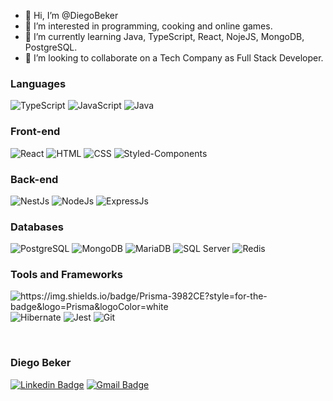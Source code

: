 - 👋 Hi, I’m @DiegoBeker
- 👀 I’m interested in programming, cooking and online games.
- 🌱 I’m currently learning Java, TypeScript, React, NojeJS, MongoDB, PostgreSQL.
- 💞️ I’m looking to collaborate on a Tech Company as Full Stack Developer.


<h3>Languages</h3>
<p>
  <img alt="TypeScript" src="https://img.shields.io/badge/TypeScript-007ACC?style=for-the-badge&logo=typescript&logoColor=white" />
  <img alt="JavaScript" src="https://img.shields.io/badge/JavaScript-323330?style=for-the-badge&logo=javascript&logoColor=F7DF1E" />
  <img alt="Java" src="https://img.shields.io/badge/java-%23ED8B00.svg?style=for-the-badge&logo=openjdk&logoColor=white" />
</p>

<h3>Front-end</h3>
<p>
  <img alt="React" src="https://img.shields.io/badge/React-20232A?style=for-the-badge&logo=react&logoColor=61DAFB" />
  <img alt="HTML" src="https://img.shields.io/badge/HTML5-E34F26?style=for-the-badge&logo=html5&logoColor=white" />
  <img alt="CSS" src="https://img.shields.io/badge/CSS3-1572B6?style=for-the-badge&logo=css3&logoColor=white" />
  <img alt="Styled-Components" src="https://img.shields.io/badge/styled--components-DB7093?style=for-the-badge&logo=styled-components&logoColor=white" />
</p>

<h3>Back-end</h3>
<p>
  <img alt="NestJs" src="https://img.shields.io/badge/nestjs-E0234E?style=for-the-badge&logo=nestjs&logoColor=white" />
  <img alt="NodeJs" src="https://img.shields.io/badge/Node%20js-339933?style=for-the-badge&logo=nodedotjs&logoColor=white" />
  <img alt="ExpressJs" src="https://img.shields.io/badge/Express%20js-000000?style=for-the-badge&logo=express&logoColor=white" />
</p>

<h3>Databases</h3>
<p>
  <img alt="PostgreSQL" src="https://img.shields.io/badge/PostgreSQL-316192?style=for-the-badge&logo=postgresql&logoColor=white" />
  <img alt="MongoDB" src="https://img.shields.io/badge/MongoDB-4EA94B?style=for-the-badge&logo=mongodb&logoColor=white" />
  <img alt="MariaDB" src="https://img.shields.io/badge/MariaDB-003545?style=for-the-badge&logo=mariadb&logoColor=white" />
  <img alt="SQL Server" src="https://img.shields.io/badge/Microsoft%20SQL%20Server-CC2927?style=for-the-badge&logo=microsoft%20sql%20server&logoColor=white" />
  <img alt="Redis" src="https://img.shields.io/badge/redis-%23DD0031.svg?style=for-the-badge&logo=redis&logoColor=white" />
</p>

<h3>Tools and Frameworks</h3>
<p>
  <img alt="https://img.shields.io/badge/Prisma-3982CE?style=for-the-badge&logo=Prisma&logoColor=white" />
  <img alt="Hibernate" src="https://img.shields.io/badge/Hibernate-59666C?style=for-the-badge&logo=Hibernate&logoColor=white" />
  <img alt="Jest" src="https://img.shields.io/badge/-jest-%23C21325?style=for-the-badge&logo=jest&logoColor=white" />
  <img alt="Git" src="https://img.shields.io/badge/git-%23F05033.svg?style=for-the-badge&logo=git&logoColor=white" />
</p>

  
<br><h3>Diego Beker</h3>

[![Linkedin Badge](https://img.shields.io/badge/-Diego-blue?style=flat-square&logo=Linkedin&logoColor=white&link=https://www.linkedin.com/in/diego-beker/)](https://www.linkedin.com/in/diego-beker/)
[![Gmail Badge](https://img.shields.io/badge/-diegobecker99@gmail.com-c14438?style=flat-square&logo=Gmail&logoColor=white&link=mailto:diegobecker99@gmail.com)](mailto:diegobecker99@gmail.com)

<!---
DiegoBeker/DiegoBeker is a ✨ special ✨ repository because its `README.md` (this file) appears on your GitHub profile.
You can click the Preview link to take a look at your changes.
--->
